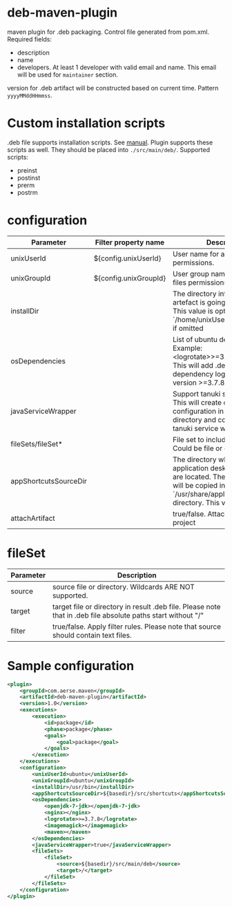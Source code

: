 # deb-maven-plugin

maven plugin for .deb packaging. Control file generated from pom.xml. Required fields:

* description
* name
* developers. At least 1 developer with valid email and name. This email will be used for ```maintainer``` section.

version for .deb artifact will be constructed based on current time. Pattern ```yyyyMMddHHmmss```.

# Custom installation scripts

.deb file supports installation scripts. See <a href="https://www.debian.org/doc/debian-policy/ch-maintainerscripts.html" target="blank">manual</a>. Plugin supports these scripts as well. They should be placed into ```./src/main/deb/```. Supported scripts:

* preinst
* postinst
* prerm
* postrm

# configuration

<table>
  <thead>
    <tr>
      <th>
        Parameter
      </th>
      <th>
        Filter property name
      </th>
      <th>
        Description
      </th>
    </tr>
  </thead>
  <tbody>
	<tr>
    <td>unixUserId</td>
    <td>${config.unixUserId}</td>
    <td>User name for application files permissions.</td>
    </tr>
    <tr>
    <td>unixGroupId</td>
    <td>${config.unixGroupId}</td>
    <td>User group name for application files permissions.</td>
    </tr>
    <tr>
    <td>installDir</td>
    <td></td>
    <td>The directory into which the artefact is going to be installed. This value is optional. `/home/unixUserId` will be used if omitted </td>
    </tr>
	  <tr>
    <td>osDependencies</td>
    <td></td>
    <td>List of ubuntu dependencies. Example: &lt;logrotate&gt;>=3.7.8&lt;/logrotate&gt;. This will add .deb package dependency logrotate with version >=3.7.8</td>
    </tr>
	  <tr>
    <td>javaServiceWrapper</td>
    <td></td>
    <td>Support tanuki service wrapper. This will create daemon configuration in `/etc/init.d/` directory and configure to use tanuki service wrapper</td>
    </tr>
	  <tr>
    <td>fileSets/fileSet*</td>
    <td></td>
    <td>File set to include into final .deb. Could be file or directory</td>
    </tr>
      <tr>
    <td>appShortcutsSourceDir</td>
    <td></td>
    <td>The directory where the application desktop shortcuts are located. The .desktop files will be copied into the `/usr/share/applications/` directory. This value is optional.</td>
    </tr>
    <tr>
    <td>attachArtifact</td>
    <td></td>
    <td>true/false. Attach artifact to project</td>
    </tr>
  </tbody>
</table>

# fileSet

<table>
  <thead>
    <tr>
      <th>
        Parameter
      </th>
      <th>
        Description
      </th>
    </tr>
  </thead>
  <tbody>
	  <tr>
    <td>source</td>
    <td>source file or directory. Wildcards ARE NOT supported.</td>
    </tr>
    
<tr>
    <td>target</td>
    <td>target file or directory in result .deb file. Please note that in .deb file absolute paths start without "/"</td>
    </tr>    
    
<tr>
    <td>filter</td>
    <td>true/false. Apply filter rules. Please note that source should contain text files.</td>
    </tr>    
    
  </tbody>
</table>

# Sample configuration

```xml
<plugin>
	<groupId>com.aerse.maven</groupId>
	<artifactId>deb-maven-plugin</artifactId>
	<version>1.0</version>
	<executions>
		<execution>
			<id>package</id>
			<phase>package</phase>
			<goals>
				<goal>package</goal>
			</goals>
		</execution>
	</executions>
	<configuration>
		<unixUserId>ubuntu</unixUserId>
		<unixGroupId>ubuntu</unixGroupId>
		<installDir>/usr/bin</installDir>
		<appShortcutsSourceDir>${basedir}/src/shortcuts</appShortcutsSourceDir>
		<osDependencies>
			<openjdk-7-jdk></openjdk-7-jdk>
			<nginx></nginx>
			<logrotate>>=3.7.8</logrotate>
			<imagemagick></imagemagick>
			<maven></maven>
		</osDependencies>
		<javaServiceWrapper>true</javaServiceWrapper>
		<fileSets>
			<fileSet>
				<source>${basedir}/src/main/deb</source>
				<target>/</target>
			</fileSet>
		</fileSets>
	</configuration>
</plugin>
```
